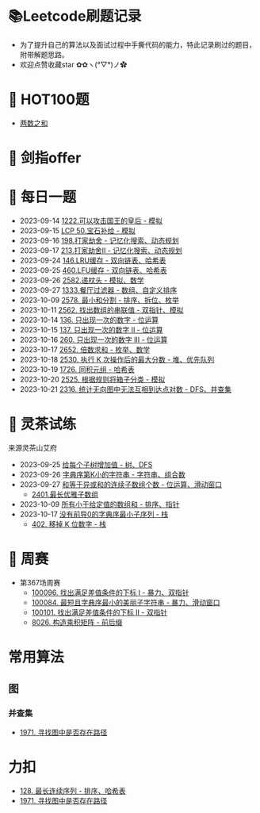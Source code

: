 # 📚Leetcode刷题记录

* 为了提升自己的算法以及面试过程中手撕代码的能力，特此记录刷过的题目，附带解题思路。
* 欢迎点赞收藏star ✿✿ヽ(°▽°)ノ✿

# 🚀 HOT100题

* [两数之和](https://leetcode.cn/problems/two-sum/?envType=study-plan-v2&envId=top-100-liked)

# 🚀 剑指offer

# 🚀 每日一题

* 2023-09-14 [1222.可以攻击国王的皇后 - 模拟](https://leetcode.cn/problems/queens-that-can-attack-the-king/)
* 2023-09-15 [LCP 50.宝石补给 - 模拟](https://leetcode.cn/problems/WHnhjV/)
* 2023-09-16 [198.打家劫舍 - 记忆化搜索、动态规划](https://leetcode.cn/problems/house-robber/)
* 2023-09-17 [213.打家劫舍II - 记忆化搜索、动态规划](https://leetcode.cn/problems/house-robber-ii)
* 2023-09-24 [146.LRU缓存 - 双向链表、哈希表](https://leetcode.cn/problems/lru-cache/)
* 2023-09-25 [460.LFU缓存 - 双向链表、哈希表](https://leetcode.cn/problems/lfu-cache)
* 2023-09-26 [2582.递枕头 - 模拟、数学](https://leetcode.cn/problems/pass-the-pillow)
* 2023-09-27 [1333.餐厅过滤器 - 数组、自定义排序](https://leetcode.cn/problems/filter-restaurants-by-vegan-friendly-price-and-distance)
* 2023-10-09 [2578. 最小和分割 - 排序、拆位、枚举](https://leetcode.cn/problems/split-with-minimum-sum/)
* 2023-10-11 [2562. 找出数组的串联值 - 双指针、模拟](https://leetcode.cn/problems/find-the-array-concatenation-value)
* 2023-10-14 [136. 只出现一次的数字 - 位运算](https://leetcode.cn/problems/single-number)
* 2023-10-15 [137. 只出现一次的数字 II - 位运算](https://leetcode.cn/problems/single-number-ii)
* 2023-10-16 [260. 只出现一次的数字 III - 位运算](https://leetcode.cn/problems/single-number-iii)
* 2023-10-17 [2652. 倍数求和 - 枚举、数学](https://leetcode.cn/problems/sum-multiples)
* 2023-10-18 [2530. 执行 K 次操作后的最大分数 - 堆、优先队列](https://leetcode.cn/problems/maximal-score-after-applying-k-operations)
* 2023-10-19 [1726. 同积元组 - 哈希表](https://leetcode.cn/problems/tuple-with-same-product)
* 2023-10-20 [2525. 根据规则将箱子分类 - 模拟](https://leetcode.cn/problems/categorize-box-according-to-criteria/)
* 2023-10-21 [2316. 统计无向图中无法互相到达点对数 - DFS、并查集](https://leetcode.cn/problems/count-unreachable-pairs-of-nodes-in-an-undirected-graph)

# 🚀 灵茶试练

来源灵茶山艾府

* 2023-09-25 [给每个子树增加值 - 树、DFS](https://atcoder.jp/contests/abc138/tasks/abc138_d)
* 2023-09-26 [字典序第K小的字符串 - 字符串、组合数](https://atcoder.jp/contests/abc202/tasks/abc202_d)
* 2023-09-27 [和等于异或和的连续子数组个数 - 位运算、滑动窗口](https://atcoder.jp/contests/abc098/tasks/arc098_b)
    * [2401.最长优雅子数组](https://leetcode.cn/problems/longest-nice-subarray)
* 2023-10-09 [所有小于给定值的数组和 - 排序、指针](https://atcoder.jp/contests/abc321/tasks/abc321_d)
* 2023-10-17 [没有前导0的字典序最小子序列 - 栈](https://codeforces.com/problemset/problem/1765/N)
    * [402. 移掉 K 位数字 - 栈](https://leetcode.cn/problems/remove-k-digits/)

# 🚀 周赛

* 第367场周赛
    * [100096. 找出满足差值条件的下标 I - 暴力、双指针](https://leetcode.cn/problems/find-indices-with-index-and-value-difference-i/)
    * [100084. 最短且字典序最小的美丽子字符串 - 暴力、滑动窗口](https://leetcode.cn/problems/shortest-and-lexicographically-smallest-beautiful-string/)
    * [100101. 找出满足差值条件的下标 II - 双指针](https://leetcode.cn/problems/find-indices-with-index-and-value-difference-ii/)
    * [8026. 构造乘积矩阵 - 前后缀](https://leetcode.cn/problems/construct-product-matrix/)


# 常用算法 

## 图 

### 并查集
* [1971. 寻找图中是否存在路径](https://leetcode.cn/problems/find-if-path-exists-in-graph)


# 力扣
* [128. 最长连续序列 - 排序、哈希表](https://leetcode.cn/problems/longest-consecutive-sequence/)
* [1971. 寻找图中是否存在路径](https://leetcode.cn/problems/find-if-path-exists-in-graph)
